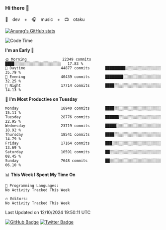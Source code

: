 ### Hi there 👋

🚀　dev　+　🎧　music　+　📺　otaku


[![Anurag's GitHub stats](https://github-readme-stats.vercel.app/api?username=koheitasaka&count_private=true&show_icons=true&theme=monokai)](https://github.com/koheitasaka/github-readme-stats)

<!--START_SECTION:waka-->
![Code Time](http://img.shields.io/badge/Code%20Time-1%2C161%20hrs%2023%20mins-blue)

**I'm an Early 🐤** 

```text
🌞 Morning                22349 commits       ████░░░░░░░░░░░░░░░░░░░░░   17.83 % 
🌆 Daytime                44877 commits       █████████░░░░░░░░░░░░░░░░   35.79 % 
🌃 Evening                40439 commits       ████████░░░░░░░░░░░░░░░░░   32.25 % 
🌙 Night                  17714 commits       ████░░░░░░░░░░░░░░░░░░░░░   14.13 % 
```
📅 **I'm Most Productive on Tuesday** 

```text
Monday                   18940 commits       ████░░░░░░░░░░░░░░░░░░░░░   15.11 % 
Tuesday                  28776 commits       ██████░░░░░░░░░░░░░░░░░░░   22.95 % 
Wednesday                23719 commits       █████░░░░░░░░░░░░░░░░░░░░   18.92 % 
Thursday                 18541 commits       ████░░░░░░░░░░░░░░░░░░░░░   14.79 % 
Friday                   17164 commits       ███░░░░░░░░░░░░░░░░░░░░░░   13.69 % 
Saturday                 10591 commits       ██░░░░░░░░░░░░░░░░░░░░░░░   08.45 % 
Sunday                   7648 commits        ██░░░░░░░░░░░░░░░░░░░░░░░   06.10 % 
```


📊 **This Week I Spent My Time On** 

```text
💬 Programming Languages: 
No Activity Tracked This Week

🔥 Editors: 
No Activity Tracked This Week
```


 Last Updated on 12/10/2024 19:50:11 UTC
<!--END_SECTION:waka-->

[![GitHub Badge](https://img.shields.io/badge/GitHub-100000?style=for-the-badge&logo=github&logoColor=white)](https://github.com/koheitasaka)
[![Twitter Badge](https://img.shields.io/badge/Twitter-1DA1F2?style=for-the-badge&logo=twitter&logoColor=white)](https://twitter.com/sleep_asleep_)
